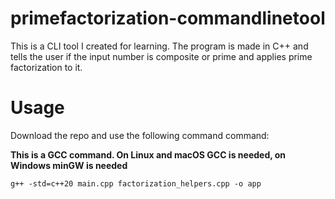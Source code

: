 # primefactorization-commandlinetool
This is a CLI tool I created for learning. The program is made in C++ and tells the user if the input number is composite or prime and applies prime factorization to it.

# Usage

Download the repo and use the following command command:

**This is a GCC command. On Linux and macOS GCC is needed, on Windows minGW is needed**

```
g++ -std=c++20 main.cpp factorization_helpers.cpp -o app
```
